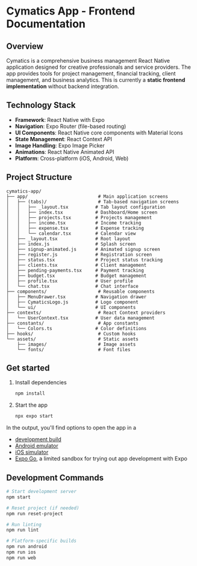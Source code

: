# Cymatics App - Frontend Documentation

## Overview

Cymatics is a comprehensive business management React Native application designed for creative professionals and service providers. The app provides tools for project management, financial tracking, client management, and business analytics. This is currently a **static frontend implementation** without backend integration.

## Technology Stack

- **Framework**: React Native with Expo
- **Navigation**: Expo Router (file-based routing)
- **UI Components**: React Native core components with Material Icons
- **State Management**: React Context API
- **Image Handling**: Expo Image Picker
- **Animations**: React Native Animated API
- **Platform**: Cross-platform (iOS, Android, Web)

## Project Structure

```
cymatics-app/
├── app/                          # Main application screens
│   ├── (tabs)/                   # Tab-based navigation screens
│   │   ├── _layout.tsx          # Tab layout configuration
│   │   ├── index.tsx            # Dashboard/Home screen
│   │   ├── projects.tsx         # Projects management
│   │   ├── income.tsx           # Income tracking
│   │   ├── expense.tsx          # Expense tracking
│   │   └── calendar.tsx         # Calendar view
│   ├── _layout.tsx              # Root layout
│   ├── index.js                 # Splash screen
│   ├── signup-animated.js       # Animated signup screen
│   ├── register.js              # Registration screen
│   ├── status.tsx               # Project status tracking
│   ├── clients.tsx              # Client management
│   ├── pending-payments.tsx     # Payment tracking
│   ├── budget.tsx               # Budget management
│   ├── profile.tsx              # User profile
│   └── chat.tsx                 # Chat interface
├── components/                   # Reusable components
│   ├── MenuDrawer.tsx           # Navigation drawer
│   ├── CymaticsLogo.js          # Logo component
│   └── ui/                      # UI components
├── contexts/                     # React Context providers
│   └── UserContext.tsx          # User data management
├── constants/                    # App constants
│   └── Colors.ts                # Color definitions
├── hooks/                        # Custom hooks
└── assets/                       # Static assets
    ├── images/                   # Image assets
    └── fonts/                    # Font files
```

## Get started

1. Install dependencies

   ```bash
   npm install
   ```

2. Start the app

   ```bash
   npx expo start
   ```

In the output, you'll find options to open the app in a

- [development build](https://docs.expo.dev/develop/development-builds/introduction/)
- [Android emulator](https://docs.expo.dev/workflow/android-studio-emulator/)
- [iOS simulator](https://docs.expo.dev/workflow/ios-simulator/)
- [Expo Go](https://expo.dev/go), a limited sandbox for trying out app development with Expo

## Development Commands
```bash
# Start development server
npm start

# Reset project (if needed)
npm run reset-project

# Run linting
npm run lint

# Platform-specific builds
npm run android
npm run ios
npm run web
```
